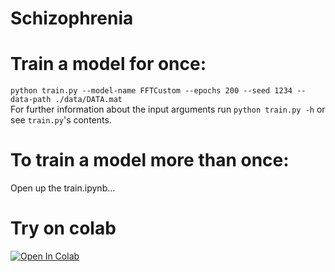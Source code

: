 # Schizophrenia

# Train a model for once:
`python train.py --model-name FFTCustom --epochs 200 --seed 1234 --data-path ./data/DATA.mat`<br/>
For further information about the input arguments run `python train.py -h` or see `train.py`'s contents.

# To train a model more than once:
 Open up the train.ipynb...

# Try on colab

[![Open In Colab](https://colab.research.google.com/assets/colab-badge.svg)](https://colab.research.google.com/github/i1idan/schizophrenia-diagnosis-eeg-signals/blob/main/train.ipynb)